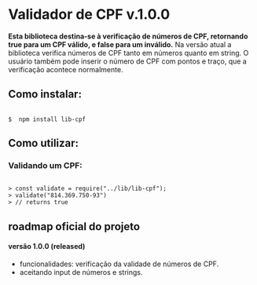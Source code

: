 # Validador de CPF v.1.0.0

**Esta biblioteca destina-se à verificação de números de CPF, retornando true para um CPF válido, e false para um inválido.**
Na versão atual a biblioteca verifica números de CPF tanto em números quanto em string. O usuário também pode inserir o número de CPF com pontos e traço, que a verificação acontece normalmente.

## Como instalar:

```shell

$  npm install lib-cpf

```

## Como utilizar:

### Validando um CPF:

```node

> const validate = require("../lib/lib-cpf");
> validate("814.369.750-93")
> // returns true

```

## roadmap oficial do projeto

#### versão 1.0.0 (released)
- funcionalidades: verificação da validade de números de CPF.
- aceitando input de números e strings.
